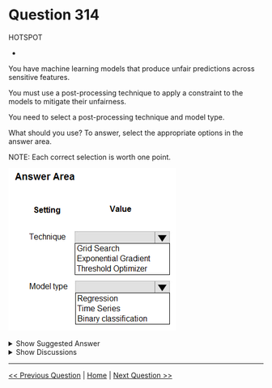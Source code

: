 # Question 314

HOTSPOT

-

You have machine learning models that produce unfair predictions across sensitive features.

You must use a post-processing technique to apply a constraint to the models to mitigate their unfairness.

You need to select a post-processing technique and model type.

What should you use? To answer, select the appropriate options in the answer area.

NOTE: Each correct selection is worth one point.

![Question Image](../images/q314_q_image433.png)

<details>
  <summary>Show Suggested Answer</summary>

<img src="../images/q314_ans_0_image434.png" alt="Answer Image"><br>

</details>

<details>
  <summary>Show Discussions</summary>

<blockquote><p><strong>oakmm</strong> <code>(Fri 22 Sep 2023 21:05)</code> - <em>Upvotes: 5</em></p><p>correct answer
https://learn.microsoft.com/en-us/azure/machine-learning/concept-fairness-ml#mitigation-algorithms</p></blockquote>
<blockquote><p><strong>sl_mslconsulting</strong> <code>(Sun 24 Nov 2024 19:48)</code> - <em>Upvotes: 1</em></p><p>The question is asking for post-processing so you have to choose ThresholdOptimizer.</p></blockquote>
<blockquote><p><strong>snegnik</strong> <code>(Sun 03 Dec 2023 14:55)</code> - <em>Upvotes: 2</em></p><p>GPT-3.5

To mitigate the unfairness in machine learning models that produce unfair predictions across sensitive features, you can use the following post-processing technique and model type:

Post-processing technique: Threshold optimizer technique

Model type: Binary classification model

The Threshold optimizer technique is a post-processing technique that adjusts the decision threshold of a binary classification model to achieve fairness. By selecting an appropriate threshold, you can balance the trade-off between false positives and false negatives, thereby mitigating unfairness in predictions across sensitive features.

In this case, since the question specifically mentions unfair predictions across sensitive features, we can infer that the problem involves binary classification (predicting two classes) rather than regression (predicting continuous values) or time series forecasting (predicting future values over time).</p></blockquote>

</details>

---

[<< Previous Question](question_313.md) | [Home](/index.md) | [Next Question >>](question_315.md)
